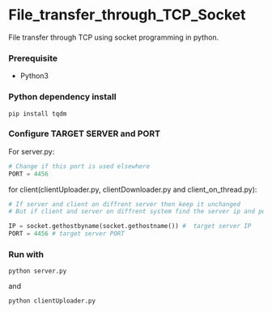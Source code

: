 # File_transfer_through_TCP_Socket

File transfer through TCP using socket programming in python.

### Prerequisite

- Python3

### Python dependency install

```
pip install tqdm
```

### Configure TARGET SERVER and PORT

For server.py:

```python
# Change if this port is used elsewhere
PORT = 4456
```

for client(clientUploader.py, clientDownloader.py and client_on_thread.py):

```python
# If server and client on diffrent server then keep it unchanged
# But if client and server on diffrent system find the server ip and port and put it here.

IP = socket.gethostbyname(socket.gethostname()) #  target server IP
PORT = 4456 # target server PORT
```

### Run with

```
python server.py
```

and

```
python clientUploader.py
```
